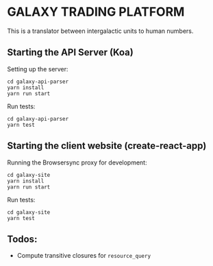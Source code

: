 # GALAXY TRADING PLATFORM

This is a translator between intergalactic units to human numbers.

## Starting the API Server (Koa)

Setting up the server:

    cd galaxy-api-parser
    yarn install
    yarn run start
    
Run tests:

    cd galaxy-api-parser
    yarn test
    
## Starting the client website (create-react-app)

Running the Browsersync proxy for development:

    cd galaxy-site
    yarn install
    yarn run start
    
Run tests:
        
    cd galaxy-site
    yarn test

## Todos:

-   Compute transitive closures for `resource_query`
